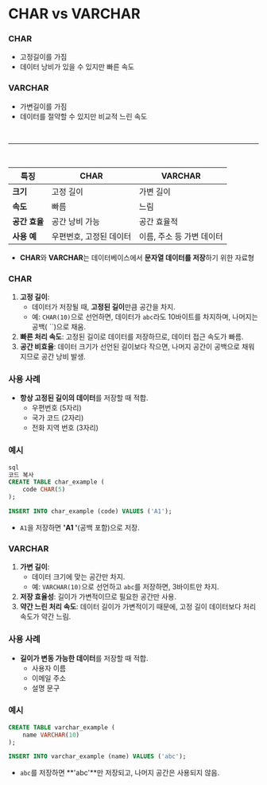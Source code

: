 # **CHAR vs VARCHAR**

### CHAR
- 고정길이를 가짐
- 데이터 낭비가 있을 수 있지만 빠른 속도

### VARCHAR
- 가변길이를 가짐
- 데이터를 절약할 수 있지만 비교적 느린 속도

<br>

---

<br>

| **특징** | **CHAR** | **VARCHAR** |
| --- | --- | --- |
| **크기** | 고정 길이 | 가변 길이 |
| **속도** | 빠름 | 느림 |
| **공간 효율** | 공간 낭비 가능 | 공간 효율적 |
| **사용 예** | 우편번호, 고정된 데이터 | 이름, 주소 등 가변 데이터 |
- **CHAR**와 **VARCHAR**는 데이터베이스에서 **문자열 데이터를 저장**하기 위한 자료형

### **CHAR**

1. **고정 길이**:
    - 데이터가 저장될 때, **고정된 길이**만큼 공간을 차지.
    - 예: `CHAR(10)`으로 선언하면, 데이터가 `abc`라도 10바이트를 차지하며, 나머지는 공백( ``)으로 채움.
2. **빠른 처리 속도**: 고정된 길이로 데이터를 저장하므로, 데이터 접근 속도가 빠름.
3. **공간 비효율**: 데이터 크기가 선언된 길이보다 작으면, 나머지 공간이 공백으로 채워지므로 공간 낭비 발생.

### **사용 사례**

- **항상 고정된 길이의 데이터**를 저장할 때 적합.
    - 우편번호 (5자리)
    - 국가 코드 (2자리)
    - 전화 지역 번호 (3자리)

### **예시**

```sql
sql
코드 복사
CREATE TABLE char_example (
    code CHAR(5)
);

INSERT INTO char_example (code) VALUES ('A1');

```

- `A1`을 저장하면 **'A1 '**(공백 포함)으로 저장.

### **VARCHAR**

1. **가변 길이**:
    - 데이터 크기에 맞는 공간만 차지.
    - 예: `VARCHAR(10)`으로 선언하고 `abc`를 저장하면, 3바이트만 차지.
2. **저장 효율성**: 길이가 가변적이므로 필요한 공간만 사용.
3. **약간 느린 처리 속도**: 데이터 길이가 가변적이기 때문에, 고정 길이 데이터보다 처리 속도가 약간 느림.

### **사용 사례**

- **길이가 변동 가능한 데이터**를 저장할 때 적합.
    - 사용자 이름
    - 이메일 주소
    - 설명 문구

### **예시**

```sql
CREATE TABLE varchar_example (
    name VARCHAR(10)
);

INSERT INTO varchar_example (name) VALUES ('abc');
```

- `abc`를 저장하면 **'abc'**만 저장되고, 나머지 공간은 사용되지 않음.
